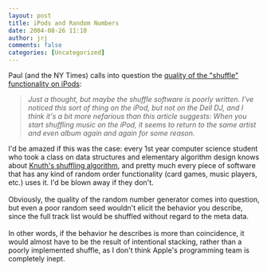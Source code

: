 ```yaml
---
layout: post
title: iPods and Random Numbers
date: 2004-08-26 11:10
author: jrj
comments: false
categories: [Uncategorized]
---
```

Paul (and the NY Times) calls into question the <a href="http://www.internet-nexus.com/2004_08_22_archive.htm#109352586508249634" target="_blank">quality of the "shuffle" functionality on iPods</a>:<br />*<blockquote>Just a thought, but maybe the shuffle software is poorly written. I've noticed this sort of thing on the iPod, but not on the Dell DJ, and I think it's a bit more nefarious than this article suggests: When you start shuffling music on the iPod, it seems to return to the same artist and even album again and again for some reason.</blockquote>* I'd be amazed if this was the case: every 1st year computer science student who took a class on data structures and elementary algorithm design knows about <a href="http://search.cpan.org/%7Eabigail/Shuffle-1.4/Shuffle.pm" target="_blank">Knuth's shuffling algorithm</a>, and pretty much every piece of software that has any kind of random order functionality (card games, music players, etc.) uses it. I'd be blown away if they don't.<br /><br />Obviously, the quality of the random number generator comes into question, but even a poor random seed wouldn't elicit the behavior you describe, since the full track list would be shuffled without regard to the meta data.<br /><br />In other words, if the behavior he describes is more than coincidence, it would almost have to be the result of intentional stacking, rather than a poorly implemented shuffle, as I don't think Apple's programming team is completely inept.
